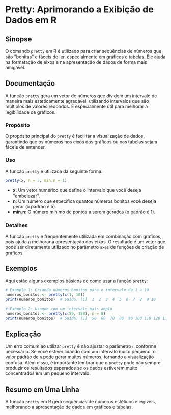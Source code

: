 <!--
Meta Description: # Pretty: Aprimorando a Exibição de Dados em R ## Sinopse O comando `pretty` em R é utilizado para criar sequências de números que são "bonitas" e fác...
Meta Keywords: pretty, que, números, gráficos, intervalo
-->

# Pretty: Aprimorando a Exibição de Dados em R

## Sinopse
O comando `pretty` em R é utilizado para criar sequências de números que são "bonitas" e fáceis de ler, especialmente em gráficos e tabelas. Ele ajuda na formatação de eixos e na apresentação de dados de forma mais amigável.

## Documentação
A função `pretty` gera um vetor de números que dividem um intervalo de maneira mais esteticamente agradável, utilizando intervalos que são múltiplos de valores redondos. É especialmente útil para melhorar a legibilidade de gráficos.

### Propósito
O propósito principal do `pretty` é facilitar a visualização de dados, garantindo que os números nos eixos dos gráficos ou nas tabelas sejam fáceis de entender.

### Uso
A função `pretty` é utilizada da seguinte forma:

```R
pretty(x, n = 5, min.n = 1)
```

- **x**: Um vetor numérico que define o intervalo que você deseja "embelezar".
- **n**: Um número que especifica quantos números bonitos você deseja gerar (o padrão é 5).
- **min.n**: O número mínimo de pontos a serem gerados (o padrão é 1).

### Detalhes
A função `pretty` é frequentemente utilizada em combinação com gráficos, pois ajuda a melhorar a apresentação dos eixos. O resultado é um vetor que pode ser diretamente utilizado no parâmetro `axes` de funções de criação de gráficos.

## Exemplos
Aqui estão alguns exemplos básicos de como usar a função `pretty`:

```R
# Exemplo 1: Criando números bonitos para o intervalo de 1 a 10
numeros_bonitos <- pretty(c(1, 10))
print(numeros_bonitos)  # Saída: [1]  1  2  3  4  5  6  7  8  9 10

# Exemplo 2: Usando com um intervalo mais amplo
numeros_bonitos <- pretty(c(50, 150), n = 8)
print(numeros_bonitos)  # Saída: [1]  50  60  70  80  90 100 110 120 130 140 150
```

## Explicação
Um erro comum ao utilizar `pretty` é não ajustar o parâmetro `n` conforme necessário. Se você estiver lidando com um intervalo muito pequeno, o valor padrão de `n` pode gerar muitos números, tornando a visualização confusa. Além disso, é importante lembrar que o `pretty` pode não sempre produzir os resultados esperados se os dados estiverem muito concentrados em um pequeno intervalo.

## Resumo em Uma Linha
A função `pretty` em R gera sequências de números estéticos e legíveis, melhorando a apresentação de dados em gráficos e tabelas.
